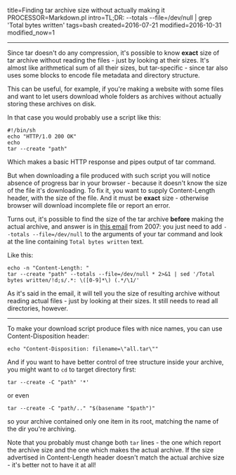 title=Finding tar archive size without actually making it
PROCESSOR=Markdown.pl
intro=TL;DR: --totals --file=/dev/null | grep 'Total bytes written'
tags=bash
created=2016-07-21
modified=2016-10-31
modified_now=1


* * *

Since tar doesn't do any compression, it's possible to know **exact** size of tar archive without reading the files - just by looking at their sizes.
It's almost like arithmetical sum of all their sizes, but tar-specific - since tar also uses some blocks to encode file metadata and directory structure.

This can be useful, for example, if you're making a website with some files
and want to let users download whole folders as archives
without actually storing these archives on disk.

In that case you would probably use a script like this:

	#!/bin/sh
	echo "HTTP/1.0 200 OK"
	echo
	tar --create "path"

Which makes a basic HTTP response and pipes output of tar command.

But when downloading a file produced with such script you will notice absence of progress bar in your browser - because it doesn't know the size of the file it's downloading.
To fix it, you want to supply Content-Length header, with the size of the file.
And it must be **exact** size - otherwise browser will download incomplete file or report an error.

Turns out, it's possible to find the size of the tar archive **before** making the actual archive, and answer is in [this email][src] from 2007:
you just need to add `--totals --file=/dev/null` to the arguments of your tar command and look at the line containing `Total bytes written` text.

[src]: https://lists.gnu.org/archive/html/bug-tar/2007-01/msg00013.html

Like this:

	echo -n "Content-Length: "
	tar --create "path" --totals --file=/dev/null * 2>&1 | sed '/Total bytes written/!d;s/.*: \([0-9]*\) (.*/\1/'

As it's said in the email, it will tell you the size of resulting archive without reading actual files - just by looking at their sizes.
It still needs to read all directories, however.

* * *

To make your download script produce files with nice names, you can use Content-Disposition header:

	echo "Content-Disposition: filename=\"all.tar\""

And if you want to have better control of tree structure inside your archive, you might want to `cd` to target directory first:

	tar --create -C "path" '*'

or even

	tar --create -C "path/.." "$(basename "$path")"

so your archive contained only one item in its root, matching the name of the dir you're archiving.

Note that you probably must change both `tar` lines - the one which report the archive size and the one which makes the actual archive.
If the size advertised in Content-Length header doesn't match the actual archive size - it's better not to have it at all!
